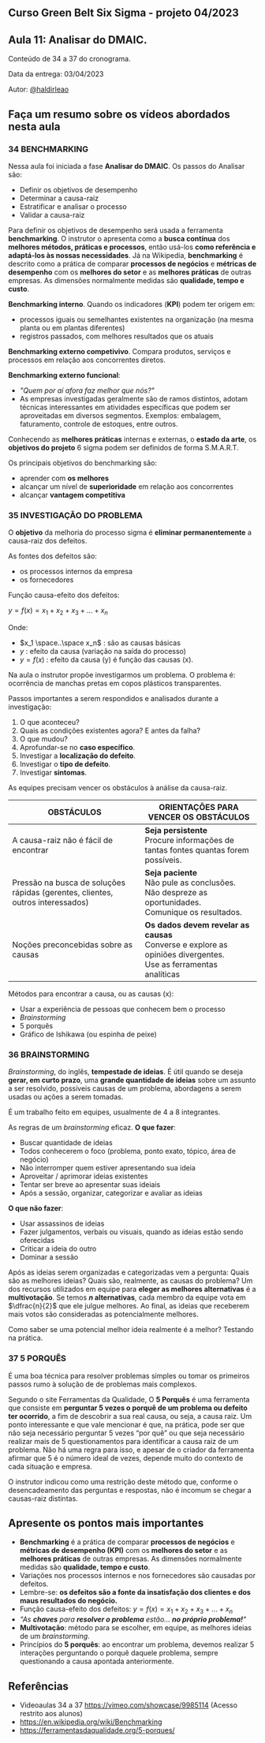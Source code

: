 ## Curso Green Belt Six Sigma - projeto 04/2023
## Aula 11: Analisar do DMAIC.

Conteúdo de 34 a 37 do cronograma.

Data da entrega: 03/04/2023

Autor: [@haldirleao](https://github.com/haldirleao)

## Faça um resumo sobre os vídeos abordados nesta aula

### 34 BENCHMARKING

Nessa aula foi iniciada a fase **Analisar do DMAIC**. Os passos do Analisar são:
- Definir os objetivos de desempenho
- Determinar a causa-raiz
- Estratificar e analisar o processo
- Validar a causa-raiz

Para definir os objetivos de desempenho será usada a ferramenta **benchmarking**. O instrutor o apresenta como a **busca contínua** dos **melhores métodos, práticas e processos**, então usá-los **como referência e adaptá-los às nossas necessidades**. Já na Wikipedia, **benchmarking** é descrito como a prática de comparar **processos de negócios** e **métricas de desempenho** com os **melhores do setor** e as **melhores práticas** de outras empresas. As dimensões normalmente medidas são **qualidade, tempo e custo**.

**Benchmarking interno**. Quando os indicadores (**KPI**) podem ter origem em:
- processos iguais ou semelhantes existentes na organização (na mesma planta ou em plantas diferentes)
- registros passados, com melhores resultados que os atuais

**Benchmarking externo competivivo**. Compara produtos, serviços e processos em relação aos concorrentes diretos.

**Benchmarking externo funcional**:
- _"Quem por aí afora faz melhor que nós?"_
- As empresas investigadas geralmente são de ramos distintos, adotam técnicas interessantes em atividades específicas que podem ser aproveitadas em diversos segmentos. Exemplos: embalagem, faturamento, controle de estoques, entre outros.

Conhecendo as **melhores práticas** internas e externas, o **estado da arte**,  os **objetivos do projeto** 6 sigma podem ser definidos de forma S.M.A.R.T.

Os principais objetivos do benchmarking são:
- aprender com **os melhores**
- alcançar um nível de **superioridade** em relação aos concorrentes
- alcançar **vantagem competitiva**

### 35 INVESTIGAÇÃO DO PROBLEMA

O **objetivo** da melhoria do processo sigma é **eliminar permanentemente** a causa-raiz dos defeitos.

As fontes dos defeitos são:
- os processos internos da empresa
- os fornecedores

Função causa-efeito dos defeitos:

$y = f(x) = x_1 + x_2 + x_3 + ... + x_n$

Onde:
- $x_1 \space..\space x_n$ : são as causas básicas
- $y$ : efeito da causa (variação na saída do processo)
- $y = f(x)$ : efeito da causa (y) é função das causas (x).

Na aula o instrutor propõe investigarmos um problema. O problema é: ocorrência de manchas pretas em copos plásticos transparentes.

Passos importantes a serem respondidos e analisados durante a investigação:
1. O que aconteceu?
2. Quais as condições existentes agora? E antes da falha?
3. O que mudou?
4. Aprofundar-se no **caso específico**.
5. Investigar a **localização do defeito**.
6. Investigar o **tipo de defeito**.
7. Investigar **sintomas**.

As equipes precisam vencer os obstáculos à análise da causa-raiz.

| OBSTÁCULOS                                                                     | ORIENTAÇÕES PARA VENCER OS OBSTÁCULOS                                                                                  |
|--------------------------------------------------------------------------------|------------------------------------------------------------------------------------------------------------------------|
| A causa-raiz não é fácil de encontrar                                          | **Seja persistente**<br/>Procure informações de tantas fontes quantas forem possíveis.                                 |
| Pressão na busca de soluções rápidas (gerentes, clientes, outros interessados) | **Seja paciente**<br/>Não pule as conclusões.<br/>Não despreze as oportunidades.<br/>Comunique os resultados.          |
| Noções preconcebidas sobre as causas                                           | **Os dados devem revelar as causas**<br/>Converse e explore as opiniões divergentes.<br/>Use as ferramentas analíticas |

Métodos para encontrar a causa, ou as causas (x):
- Usar a experiência de pessoas que conhecem bem o processo
- _Brainstorming_
- 5 porquês
- Gráfico de Ishikawa (ou espinha de peixe)

### 36 BRAINSTORMING

_Brainstorming_, do inglês, **tempestade de ideias**. É útil quando se deseja **gerar, em curto prazo**, uma **grande quantidade de ideias** sobre um assunto a ser resolvido, possíveis causas de um problema, abordagens a serem usadas ou ações a serem tomadas.

É um trabalho feito em equipes, usualmente de 4 a 8 integrantes.

As regras de um _brainstorming_ eficaz. **O que fazer**:
- Buscar quantidade de ideias
- Todos conhecerem o foco (problema, ponto exato, tópico, área de negócio)
- Não interromper quem estiver apresentando sua ideia
- Aproveitar / aprimorar ideias existentes
- Tentar ser breve ao apresentar suas ideiais
- Após a sessão, organizar, categorizar e avaliar as ideias

**O que não fazer**:
- Usar assassinos de ideias
- Fazer julgamentos, verbais ou visuais, quando as ideias estão sendo oferecidas
- Criticar a ideia do outro
- Dominar a sessão

Após as ideias serem organizadas e categorizadas vem a pergunta: Quais são as melhores ideias? Quais são, realmente, as causas do problema? Um dos recursos utilizados em equipe para **eleger as melhores alternativas** é a **multivotação**. Se temos **$n$ alternativas**, cada membro da equipe vota em $\dfrac{n}{2}$ que ele julgue melhores. Ao final, as ideias que receberem mais votos são consideradas as potencialmente melhores.

Como saber se uma potencial melhor ideia realmente é a melhor? Testando na prática.

### 37 5 PORQUÊS

É uma boa técnica para resolver problemas simples ou tomar os primeiros passos rumo à solução de de problemas mais complexos.

Segundo o site Ferramentas da Qualidade, O **5 Porquês** é uma ferramenta que consiste em **perguntar 5 vezes o porquê de um problema ou defeito ter ocorrido**, a fim de descobrir a sua real causa, ou seja, a causa raiz. Um ponto interessante e que vale mencionar é que, na prática, pode ser que não seja necessário perguntar 5 vezes “por quê” ou que seja necessário realizar mais de 5 questionamentos para identificar a causa raiz de um problema. Não há uma regra para isso, e apesar de o criador da ferramenta afirmar que 5 é o número ideal de vezes, depende muito do contexto de cada situação e empresa.

O instrutor indicou como uma restrição deste método que, conforme o desencadeamento das perguntas e respostas, não é incomum se chegar a causas-raiz distintas.

## Apresente os pontos mais importantes

- **Benchmarking** é a prática de comparar **processos de negócios** e **métricas de desempenho (KPI)** com os **melhores do setor** e as **melhores práticas** de outras empresas. As dimensões normalmente medidas são **qualidade, tempo e custo**.
- Variações nos processos internos e nos fornecedores são causadas por defeitos. 
- Lembre-se: **os defeitos são a fonte da insatisfação dos clientes e dos maus resultados do negócio.**
- Função causa-efeito dos defeitos: $y = f(x) = x_1 + x_2 + x_3 + ... + x_n$
- _"As **chaves** para **resolver o problema** estão... **no próprio problema!**"_
- **Multivotação**: método para se escolher, em equipe, as melhores ideias de um _brainstorming_.
- Princípios do **5 porquês**: ao encontrar um problema, devemos realizar 5 interações perguntando o porquê daquele problema, sempre questionando a causa apontada anteriormente.

## Referências
- Videoaulas 34 a 37 https://vimeo.com/showcase/9985114 (Acesso restrito aos alunos)
- https://en.wikipedia.org/wiki/Benchmarking
- https://ferramentasdaqualidade.org/5-porques/